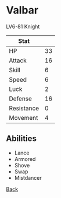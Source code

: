 # Valbar

LV6-81 Knight

| Stat       | <!-- --> |
| ---------- | -------- |
| HP         | 33       |
| Attack     | 16       |
| Skill      | 6        |
| Speed      | 6        |
| Luck       | 2        |
| Defense    | 16       |
| Resistance | 0        |
| Movement   | 4        |

## Abilities

- Lance
- Armored
- Shove
- Swap
- Mistdancer

[Back](../README.md)
